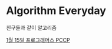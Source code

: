 # Algorithm Everyday
친구들과 같이 알고리즘

[1월 15일 프로그래머스 PCCP](https://certi.programmers.co.kr/about/pccp)
